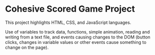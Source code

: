 # Cohesive Scored Game Project

This project highlights HTML, CSS, and JavaScript languages.

Use of variables to track data, functions, simple animation, reading and writing from a text file, and events causing changes to the DOM (button clicks, changes in variable values or other events cause something to change on the page).
